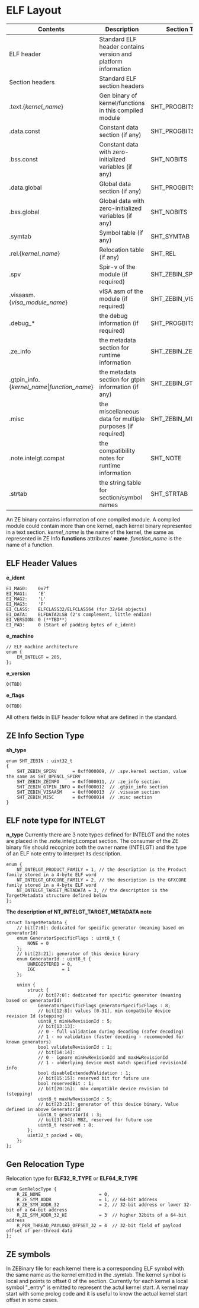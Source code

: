 <!---======================= begin_copyright_notice ============================

Copyright (C) 2020-2021 Intel Corporation

SPDX-License-Identifier: MIT

============================= end_copyright_notice ==========================-->

# ELF Layout

| Contents | Description | Section Type |
| ------ | ------ |  ------ |
| ELF header | Standard ELF header contains version and platform information ||
| Section headers | Standard ELF section headers ||
| .text.{*kernel_name*} | Gen binary of kernel/functions in this compiled module | SHT_PROGBITS |
| .data.const | Constant data section (if any) | SHT_PROGBITS |
| .bss.const | Constant data with zero-initialized variables (if any) | SHT_NOBITS |
| .data.global | Global data section (if any) | SHT_PROGBITS |
| .bss.global | Global data with zero-initialized variables (if any) | SHT_NOBITS |
| .symtab | Symbol table (if any) | SHT_SYMTAB |
| .rel.{*kernel_name*} | Relocation table (if any) | SHT_REL |
| .spv | Spir-v of the module (if required) | SHT_ZEBIN_SPIRV |
| .visaasm.{*visa_module_name*} | vISA asm of the module (if required) | SHT_ZEBIN_VISAASM |
| .debug_* | the debug information (if required) | SHT_PROGBITS |
| .ze_info | the metadata section for runtime information | SHT_ZEBIN_ZEINFO |
| .gtpin_info.{*kernel_name*\|*function_name*} | the metadata section for gtpin information (if any) | SHT_ZEBIN_GTPIN_INFO |
| .misc | the miscellaneous data for multiple purposes (if required) | SHT_ZEBIN_MISC |
| .note.intelgt.compat | the compatibility notes for runtime information | SHT_NOTE |
| .strtab | the string table for section/symbol names | SHT_STRTAB |

An ZE binary contains information of one compiled module. A compiled module
could contain more than one kernel, each kernel binary represented in a text
section. *kernel_name* is the name of the kernel, the same as represented in ZE
Info **functions** attributes' **name**. *function_name* is the name of
a function.

## ELF Header Values

**e_ident**
~~~
EI_MAG0:    0x7f
EI_MAG1:    'E'
EI_MAG2:    'L'
EI_MAG3:    'F'
EI_CLASS:   ELFCLASS32/ELFCLASS64 (for 32/64 objects)
EI_DATA:    ELFDATA2LSB (2's complement, little endian)
EI_VERSION: 0 (**TBD**)
EI_PAD:     0 (Start of padding bytes of e_ident)
~~~

**e_machine**

~~~
// ELF machine architecture
enum {
    EM_INTELGT = 205,
};
~~~

**e_version**
~~~
0(TBD)
~~~

**e_flags**

~~~
0(TBD)
~~~

All others fields in ELF header follow what are defined in the standard.

## ZE Info Section Type

**sh_type**
~~~
enum SHT_ZEBIN : uint32_t
{
    SHT_ZEBIN_SPIRV      = 0xff000009, // .spv.kernel section, value the same as SHT_OPENCL_SPIRV
    SHT_ZEBIN_ZEINFO     = 0xff000011, // .ze_info section
    SHT_ZEBIN_GTPIN_INFO = 0xff000012  // .gtpin_info section
    SHT_ZEBIN_VISAASM    = 0xff000013  // .visaasm section
    SHT_ZEBIN_MISC       = 0xff000014  // .misc section
}
~~~

## ELF note type for INTELGT

**n_type**
Currently there are 3 note types defined for INTELGT and the notes are placed
in the .note.intelgt.compat section. The consumer of the ZE binary file should
recognize both the owner name (INTELGT) and the type of an ELF note entry to
interpret its description.
~~~
enum {
    NT_INTELGT_PRODUCT_FAMILY = 1, // the description is the Product family stored in a 4-byte ELF word
    NT_INTELGT_GFXCORE_FAMILY = 2, // the description is the GFXCORE family stored in a 4-byte ELF word
    NT_INTELGT_TARGET_METADATA = 3, // the description is the TargetMetadata structure defined below
};
~~~

**The description of NT_INTELGT_TARGET_METADATA note**
~~~
struct TargetMetadata {
    // bit[7:0]: dedicated for specific generator (meaning based on generatorId)
    enum GeneratorSpecificFlags : uint8_t {
        NONE = 0
    };
    // bit[23:21]: generator of this device binary
    enum GeneratorId : uint8_t {
        UNREGISTERED = 0,
        IGC          = 1
    };

    union {
        struct {
            // bit[7:0]: dedicated for specific generator (meaning based on generatorId)
            GeneratorSpecificFlags generatorSpecificFlags : 8;
            // bit[12:8]: values [0-31], min compatbile device revision Id (stepping)
            uint8_t minHwRevisionId : 5;
            // bit[13:13]:
            // 0 - full validation during decoding (safer decoding)
            // 1 - no validation (faster decoding - recommended for known generators)
            bool validateRevisionId : 1;
            // bit[14:14]:
            // 0 - ignore minHwRevisionId and maxHwRevisionId
            // 1 - underlying device must match specified revisionId info
            bool disableExtendedValidation : 1;
            // bit[15:15]: reserved bit for future use
            bool reservedBit : 1;
            // bit[20:16]:  max compatible device revision Id (stepping)
            uint8_t maxHwRevisionId : 5;
            // bit[23:21]: generator of this device binary. Value defined in above GeneratorId
            uint8_t generatorId : 3;
            // bit[31:24]: MBZ, reserved for future use
            uint8_t reserved : 8;
        };
        uint32_t packed = 0U;
    };
};
~~~

## Gen Relocation Type
Relocation type for **ELF32_R_TYPE** or **ELF64_R_TYPE**
~~~
enum GenRelocType {
    R_ZE_NONE                      = 0,
    R_ZE_SYM_ADDR                  = 1, // 64-bit address
    R_ZE_SYM_ADDR_32               = 2, // 32-bit address or lower 32-bit of a 64-bit address
    R_ZE_SYM_ADDR_32_HI            = 3  // higher 32bits of a 64-bit address
    R_PER_THREAD_PAYLOAD_OFFSET_32 = 4  // 32-bit field of payload offset of per-thread data
};
~~~

## ZE symbols
In ZEBinary file for each kernel there is a corresponding ELF symbol with the
same name as the kernel emitted in the .symtab. The kernel symbol is local and
points to offset 0 of the section. Currently for each kernel a local symbol
"_entry" is emitted to represent the actul kernel start. A kernel may start
with some prolog code and it is useful to know the actual kernel start offset
in some cases.

